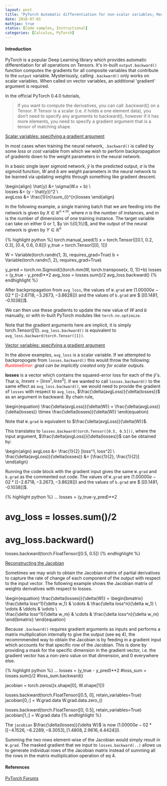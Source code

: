 ```yaml
---
layout: post
title: "PyTorch Automatic differentiation for non-scalar variables; Reconstructing the Jacobian"
date: 2018-07-01
mathjax: true
status: [Code samples, Instructional]
categories: [Calculus, PyTorch]
---
```


#### Introduction

PyTorch is a popular Deep Learning library which provides automatic differentiation for all operations on Tensors. It's in-built `output.backward()` function computes the gradients for all composite variables that contribute to the `output` variable. Mysteriously, calling `.backward()` only works on scalar variables. When called on vector variables, an additional 'gradient' argument is required. 

In the official PyTorch 0.4.0 tutorials, 

> If you want to compute the derivatives, you can call .backward() on a Tensor. If Tensor is a scalar (i.e. it holds a one element data), you don’t need to specify any arguments to backward(), however if it has more elements, you need to specify a gradient argument that is a tensor of matching shape.

<u>Scalar variables: specifying a gradient argument</u>

In most cases when training the neural network, `.backward()` is called by some *loss* or *cost* variable from which we wish to perform backpropagation of gradients down to the weight parameters in the neural network. 

In a basic single layer sigmoid network, $\hat{y}$ is the predicted output, $\sigma$ is the sigmoid function, $W$ and $b$ are weight parameters in the neural network to be learned via updating weights through something like gradient descent.

\begin{align}
\hat{y} &= \sigma(W.x + b) \\\
losses &= (y - \hat{y})^2 \\\
avgLoss &= \frac{1}{n}\sum_{i}^{n}losses
\end{align}

In the following example, a single training batch that we are feeding into the network is given by $X \in \mathbb{R}^{n\times m}$, where $n$ is the number of instances, and $m$ is the number of dimensions of one training instance. The target variable can take on either $0$ or $1$, $y \in \\{0,1\\}$, and the output of the neural network is given by $Y \in \mathbb{R}^{n}$

{% highlight python %}
torch.manual_seed(1)
x = torch.Tensor([[0.1, 0.2, 0.3], [0.4, 0.6, 0.8]])
y_true = torch.Tensor([[0, 1]])

W = Variable(torch.randn(1, 3), requires_grad=True)
b = Variable(torch.randn(1, 2), requires_grad=True)

y_pred = torch.nn.Sigmoid()(torch.mm(W, torch.transpose(x, 0, 1))+b)
losses = (y_true - y_pred)**2
avg_loss = losses.sum()/2
avg_loss.backward()
{% endhighlight %}

After backpropagation from `avg_loss`, the values of `W.grad` are $(1.00000e-02 * [[-2.6718, -3.2673, -3.8628]])$ and the values of `b.grad` are $ [[0.1481, -0.1038]]$.

We can then use these gradients to update the new value of $W$ and $b$ manually, or with in-built PyTorch modules like `torch.nn.optimize`.

Note that the gradient arguments here are implicit, it is simply torch.Tensor([1]). `avg_loss.backward()` is equivalent to `avg_loss.backward(torch.Tensor([1])`.

<u>Vector variables: specifying a gradient argument</u>

In the above examples, `avg_loss` is a scalar variable. If we attempted to backpropogate from `losses.backward()` this would throw the following: *<span style="color:red">RuntimeError:</span> grad can be implicitly created only for scalar outputs.*

**losses** is a vector which contains the squared-error loss for each of the $\hat{y}$'s. That is, $losses = [loss^1, loss^2]$. If we wanted to call `losses.backward()` to the same effect as `avg_loss.backward()`, we would need to provide the gradient of `losses` with respect to `avg_loss`, $\frac{\delta(avgLoss)}{\delta(losses)}$ as an argument in backward. By chain rule,

\begin{equation}
\frac{\delta(avgLoss)}{\delta(W)} = \frac{\delta(avgLoss)}{\delta(losses)} \times \frac{\delta(losses)}{\delta(W)} 
\end{equation}

Note that `W.grad` is equivalent to $\frac{\delta(avgLoss)}{\delta(W)}$.

This translates to `losses.backward(torch.Tensor([0.5, 0.5]))`, where the input argument, $\frac{\delta(avgLoss)}{\delta(losses)}$ can be obtained by:

\begin{align}
avgLoss &= \frac{1}{2} [loss^1, loss^2] \\\
\frac{\delta(avgLoss)}{\delta(losses)} &= [\frac{1}{2}, \frac{1}{2}] 
\end{align}

Running the code block with the gradient input gives the same `W.grad` and `b.grad` as the commented out code. The values of `W.grad` are $(1.00000e-02 * [[-2.6718, -3.2673, -3.8628]])$ and the values of `b.grad` are $ [[0.1481, -0.1038]]$.

{% highlight python %}
...
losses = (y_true-y_pred)**2
# avg_loss = losses.sum()/2
# avg_loss.backward()
losses.backward(torch.FloatTensor([0.5, 0.5])
{% endhighlight %}

<u>Reconstructing the Jacobian</u>

Sometimes we may wish to obtain the Jacobian matrix of partial derivatives to capture the rate of change of each component of the output with respect to the input vector. The following example shows the Jacobian matrix of weights derivatives with respect to losses.

\begin{equation}
\frac{\delta(losses)}{\delta(W)} = 
\begin{bmatrix}
\frac{\delta loss^1}{\delta w_1} & \cdots & \frac{\delta loss^n}{\delta w_1}
\\\
\vdots & \ddots & \vdots
\\\
\frac{\delta loss^1}{\delta w_m} & \cdots & \frac{\delta loss^n}{\delta w_m}
\end{bmatrix}
\end{equation}

Because `.backward()` requires gradient arguments as inputs and performs a matrix multiplication internally to give the output (see eq 4), the recommmended way to obtain the Jacobian is by feeding in a gradient input which accounts for that specific row of the Jacobian. This is done by providing a mask for the specific dimension in the gradient vector, i.e. the gradient vector has a non-zero value on that dimension, and 0 everywhere else. 

{% highlight python %}
...
losses = (y_true - y_pred)**2
#loss_sum = losses.sum()/2
#loss_sum.backward()

jacobian = torch.zeros((x.shape[0], W.shape[1]))

losses.backward(torch.FloatTensor([0.5, 0], retain_variables=True)
jacobian[0,:] = W.grad.data
W.grad.data.zero_()

losses.backward(torch.FloatTensor([0, 0.5], retain_variables=True)
jacobian[1,:] = W.grad.data
{% endhighlight %}

The `jacobian` $\frac{\delta(losses)}{\delta W}$ is now $(1.00000e-02 * [[-4.1526, -6.2289, -8.3053], [1.4808, 2.9616, 4.4424]])$. 

Summing the two rows element-wise of the Jacobian would simply result in `W.grad`. The masked gradient that we input to `losses.backward(..)` allows us to generate individual rows of the Jacobian matrix instead of summing all the rows in the matrix multiplication operation of eq 4.

#### References ####
[PyTorch Forums](https://discuss.pytorch.org/t/clarification-using-backward-on-non-scalars/1059/5)

